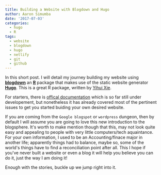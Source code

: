 ```yaml
---
title: Building a Website with Blogdown and Hugo
author: Aaron Simumba
date: '2017-07-03'
categories:
  - hugo
  - R
tags:
  - website
  - blogdown
  - hugo
  - netlify
  - git
  - github
---
```


In this short post. I will detail my journey building my website using [__blogdown__](https://github/rstudio/blogdown) an [__R__](https://r-project.org) package that makes use of the static website generator [__Hugo__](https://gohugo.io). This is a great R package, written by [Yihui Xie](https://yihui.name/en). 

For starters, there is [offical documentation](https://bookdown.org/yihui/blogdown/) which is so far still under developement, but nonetheless it has already covered most of the pertinent issues to get you started buiding your own desired website. 

If you are coming from the `Google blogspot` or `wordpress` dungeon, then by default I will assume you are going to love this new introduction to the blogsphere. It's worth to make mention though that this, may not look quite easy and appealing to people with very little computers/tech aquaintance. For your own information, I used to be an Accounting/finace major in another life; apparently things had to balance, maybe so, some of the world's things have to find a reconciliation point after all. This I hope if you've never built a website or even a blog it will help you believe you can do it, just the way I am doing it!

Enough with the stories, buckle up we jump right into it.


